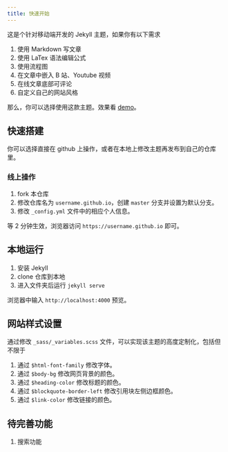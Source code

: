 ```yaml
---
title: 快速开始
---
```


这是个针对移动端开发的 Jekyll 主题，如果你有以下需求

1. 使用 Markdown 写文章
2. 使用 LaTex 语法编辑公式
3. 使用流程图
4. 在文章中嵌入 B 站、Youtube 视频
5. 在线文章底部可评论
6. 自定义自己的网站风格

那么，你可以选择使用这款主题。效果看 [demo](https://professordeng.com/simple)。

## 快速搭建

你可以选择直接在 github 上操作，或者在本地上修改主题再发布到自己的仓库里。

### 线上操作

1. fork 本仓库
2. 修改仓库名为 `username.github.io`，创建 `master` 分支并设置为默认分支。
3. 修改 `_config.yml` 文件中的相应个人信息。

等 2 分钟生效，浏览器访问 `https://username.github.io` 即可。

## 本地运行

1. 安装 Jekyll 
2. clone 仓库到本地
3. 进入文件夹后运行 `jekyll serve`

浏览器中输入 `http://localhost:4000` 预览。

## 网站样式设置

通过修改 `_sass/_variables.scss` 文件，可以实现该主题的高度定制化，包括但不限于

1. 通过 `$html-font-family` 修改字体。
2. 通过 `$body-bg` 修改网页背景的颜色。
3. 通过 `$heading-color` 修改标题的颜色。
4. 通过 `$blockquote-border-left` 修改引用块左侧边框颜色。
5. 通过 `$link-color` 修改链接的颜色。 

## 待完善功能

1. 搜索功能
